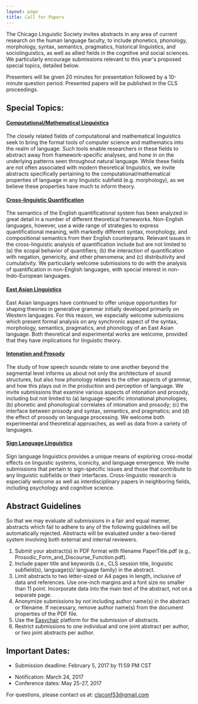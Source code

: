 ```yaml
---
layout: page
title: Call for Papers
---
```


The Chicago Linguistic Society invites abstracts in any area of current research on the human language faculty, to include phonetics, phonology, morphology, syntax, semantics, pragmatics, historical linguistics, and sociolinguistics, as well as allied fields in the cognitive and social sciences. We particularly encourage submissions relevant to this year's proposed special topics, detailed below.

Presenters will be given 20 minutes for presentation followed by a 10-minute question period. Presented papers will be published in the CLS proceedings.

## Special Topics:

#### <u>Computational/Mathematical Linguistics</u>

The closely related fields of computational and mathematical linguistics seek to bring the formal tools of computer science and mathematics into the realm of language. Such tools enable researchers in these fields to abstract away from framework-specific analyses, and hone in on the underlying patterns seen throughout natural language. While these fields are not often associated with modern theoretical linguistics, we invite abstracts specifically pertaining to the computational/mathematical properties of language in any linguistic subfield (e.g. morphology), as we believe these properties have much to inform theory.

#### <u>Cross-linguistic Quantification</u>

The semantics of the English quantificational system has been analyzed in great detail in a number of different theoretical frameworks. Non-English languages, however, use a wide range of strategies to express quantificational meaning, with markedly different syntax, morphology, and compositional semantics from their English counterparts. Relevant issues in the cross-linguistic analysis of quantification include but are not limited to (a) the scopal behavior of quantifiers; (b) the interaction of quantification with negation, genericity, and other phenomena; and (c) distributivity and cumulativity. We particularly welcome submissions to do with the analysis of quantification in non-English languages, with special interest in non-Indo-European languages.

#### <u>East Asian Linguistics</u>

East Asian languages have continued to offer unique opportunities for shaping theories in generative grammar initially developed primarily on Western languages. For this reason, we especially welcome submissions which present formal analysis on any synchronic aspect of the syntax, morphology, semantics, pragmatics, and phonology of an East Asian language. Both theoretical and experimental works are welcome, provided that they have implications for linguistic theory.

#### <u>Intonation and Prosody</u>

The study of how speech sounds relate to one another beyond the segmental level informs us about not only the architecture of sound structures, but also how phonology relates to the other aspects of grammar, and how this plays out in the production and perception of language. We invite submissions that examine various aspects of intonation and prosody, including but not limited to (a) language-specific intonational phonologies; (b) phonetic and phonological correlates of intonation and prosody; (c) the interface between prosody and syntax, semantics, and pragmatics; and (d) the effect of prosody on language processing. We welcome both experimental and theoretical approaches, as well as data from a variety of languages.

#### <u>Sign Language Linguistics</u>

Sign language linguistics provides a unique means of exploring cross-modal effects on linguistic systems, iconicity, and language emergence.  We invite submissions that pertain to sign-specific issues and those that contribute to any linguistic subfields or their interfaces. Cross-linguistic research is especially welcome as well as interdisciplinary papers in neighboring fields, including psychology and cognitive science.


## Abstract Guidelines

So that we may evaluate all submissions in a fair and equal manner, abstracts which fail to adhere to any of the following guidelines will be
automatically rejected. Abstracts will be evaluated under a two-tiered system involving both external and internal reviewers.

1. Submit your abstract(s) in PDF format with filename PaperTitle.pdf (e.g., Prosodic_Form_and_Discourse_Function.pdf).
2. Include paper title and keywords (i.e., CLS session title, linguistic subfield(s), language(s)/ language family) in the abstract.
3. Limit abstracts to two letter-sized or A4 pages in length, inclusive of data and references. Use one-inch margins and a font size no smaller than 11 point. Incorporate data into the main text of the abstract, not on a separate page.
4. Anonymize submissions by not including author name(s) in the abstract or filename. If necessary, remove author name(s) from the document properties of the PDF file.
5. Use the [Easychair](https://easychair.org/conferences/?conf=cls53) platform for the submission of abstracts.
6. Restrict submissions to one individual and one joint abstract per author, or two joint abstracts per author.

## Important Dates:

<!---TODO: new dates--->
- Submission deadline: February 5, 2017 by 11:59 PM CST
<!---<del>Submission deadline: January 3, 2016 by 11:59 PM CST--->
<!---Extended deadline: January 10, 2016 by 11:59 PM CST--->
- Notification: March 24, 2017
- Conference dates: May 25-27, 2017

For questions, please contact us at: <clsconf53@gmail.com>



